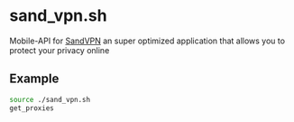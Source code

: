 # sand_vpn.sh
Mobile-API for [SandVPN](https://play.google.com/store/apps/details?id=com.sandvpn) an super optimized application that allows you to protect your privacy online 

## Example
```bash
source ./sand_vpn.sh
get_proxies
```
